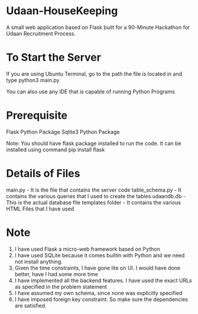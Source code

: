 # Udaan-HouseKeeping

A small web application based on Flask built for a 90-Minute Hackathon for Udaan Recruitment Process.

# To Start the Server

If you are using Ubuntu Terminal, go to the path the file is located in and type
             python3 main.py

You can also use any IDE that is capable of running Python Programs

# Prerequisite

Flask Python Package
Sqlite3 Python Package

 Note: You should have flask package installed to run the code. It can be installed using command
                        pip install flask

# Details of Files

main.py - It is the file that contains the server code
table_schema.py - It contains the various queries that I used to create the tables
udaandb.db - This is the actual database file
templates folder - It contains the various HTML Files that I have used

# Note

1) I have used Flask a micro-web framework based on Python
2) I have used SQLite because it comes builtin with Python and we need not install anything.
3) Given the time constraints, I have gone lite on UI. I would have done better, have I had some more time
4) I have implemented all the backend features. I have used the exact URLs as specified in the problem statement
5) I have assumed my own schema, since none was explicitly specified
6) I have imposed foreign key constraint. So make sure the dependencies are satisfied.
